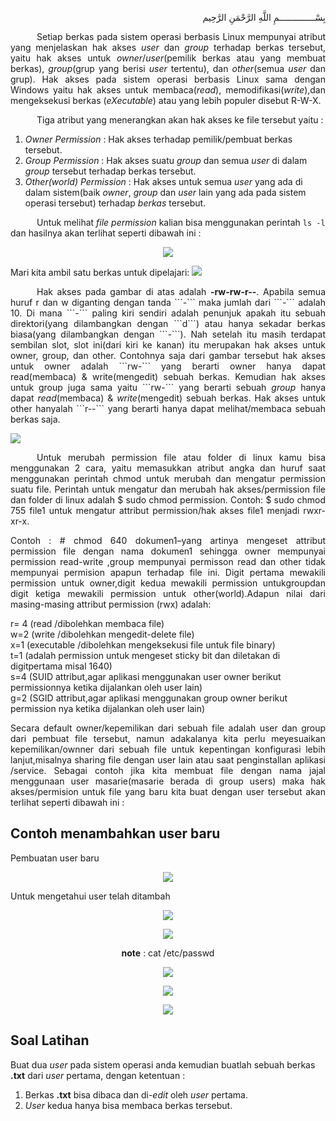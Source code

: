 <p align="right">
بِسْــــــــــــــمِ اللَّهِ الرَّحْمَنِ الرَّحِيم 
</p>
<p align=justify>&emsp;&emsp;&emsp;Setiap berkas pada sistem operasi berbasis Linux mempunyai atribut yang menjelaskan hak akses <i>user</i> dan <i>group</i> terhadap berkas tersebut, yaitu hak akses untuk <i>owner</i>/<i>user</i>(pemilik berkas atau yang membuat berkas), <i>group</i>(grup yang berisi <i>user</i> tertentu), dan <i>other</i>(semua <i>user</i> dan grup). Hak akses pada sistem operasi berbasis Linux sama dengan Windows yaitu hak akses untuk membaca(<i>read</i>), memodifikasi(<i>write</i>),dan mengeksekusi berkas (<i>eXecutable</i>) atau yang lebih populer disebut R-W-X.</p>
&emsp;&emsp;&emsp;Tiga atribut yang menerangkan akan hak akses ke  file tersebut yaitu :<br>

1. <i>Owner Permission</i> : Hak akses terhadap pemilik/pembuat berkas tersebut.<br>
2. <i>Group Permission</i> : Hak akses suatu <i>group</i> dan semua <i>user</i> di dalam <i>group</i> tersebut terhadap berkas tersebut.<br>
3. <i>Other(world) Permission</i> : Hak akses untuk semua <i>user</i> yang ada di dalam sistem(baik <i>owner</i>, <i>group</i> dan <i>user</i> lain yang ada pada sistem operasi tersebut) terhadap <i>berkas</i> tersebut.<br>

&emsp;&emsp;&emsp;Untuk melihat <i>file permission</i> kalian bisa menggunakan perintah ```ls -l``` dan hasilnya akan terlihat seperti dibawah ini :<br>
<p align=center>
<img src="http://i.imgur.com/zo4K1iV.png">
</p>
Mari kita ambil satu berkas untuk dipelajari:
<img src="http://i.imgur.com/izcRPYg.png">
<p align=justify>&emsp;&emsp;&emsp;Hak akses pada gambar di atas adalah <b>-rw-rw-r--</b>. Apabila semua huruf r dan w diganting dengan tanda ```-``` maka jumlah dari ```-``` adalah 10. Di mana ```-``` paling kiri sendiri adalah penunjuk apakah itu sebuah direktori(yang dilambangkan dengan ```d```) atau hanya sekadar berkas biasa(yang dilambangkan dengan ```-```). Nah setelah itu masih terdapat sembilan slot, slot ini(dari kiri ke kanan) itu merupakan hak akses untuk owner, group, dan other. Contohnya saja dari gambar tersebut hak akses untuk owner adalah ```rw-``` yang berarti owner hanya dapat read(membaca) & write(mengedit) sebuah berkas. Kemudian hak akses untuk group juga sama yaitu ```rw-``` yang berarti sebuah <i>group</i> hanya dapat <i>read</i>(membaca) & <i>write</i>(mengedit) sebuah berkas. Hak akses untuk other hanyalah ```r--``` yang berarti hanya dapat melihat/membaca sebuah berkas saja.</p>

<img src="http://i.imgur.com/Ch8WoyK.png">
</p>
<p align=justify>&emsp;&emsp;&emsp;Untuk  merubah  permission  file  atau  folder  di  linux  kamu  bisa  menggunakan  2 cara, yaitu  memasukkan  atribut  angka  dan  huruf  saat  menggunakan  perintah  chmod untuk merubah dan mengatur permission suatu file. Perintah  untuk  mengatur  dan merubah  hak  akses/permission  file  dan  folder  di linux adalah $ sudo chmod permission. Contoh: $ sudo chmod 755 file1 untuk mengatur attribut permission/hak akses file1 menjadi rwxr-xr-x.</p>

<p align=justify>Contoh : # chmod 640 dokumen1–yang artinya mengeset attribut permission file  dengan  nama  dokumen1  sehingga  owner  mempunyai  permission  read-write ,group  mempunyai  permisson  read  dan  other  tidak  mempunyai  permision  apapun terhadap file ini. Digit pertama mewakili permission untuk owner,digit kedua mewakili permission untukgroupdan  digit  ketiga  mewakili  permission  untuk other(world).Adapun  nilai dari masing-masing attribut permission (rwx) adalah:</p>

r= 4 (read /dibolehkan membaca file)<br>
w=2 (write /dibolehkan mengedit-delete file)<br>
x=1 (executable /dibolehkan mengeksekusi file untuk file binary)<br>
t=1 (adalah permission untuk mengeset  sticky bit dan diletakan di digitpertama misal 1640)<br>
s=4 (SUID attribut,agar aplikasi menggunakan user owner berikut permissionnya ketika dijalankan oleh user lain)<br>
g=2 (SGID attribut,agar aplikasi menggunakan group owner berikut permission nya ketika dijalankan oleh user lain)

<p align=justify>Secara  default  owner/kepemilikan  dari  sebuah  file  adalah  user  dan  group  dari pembuat file tersebut, namun adakalanya kita perlu meyesuaikan kepemilikan/ownner dari  sebuah  file  untuk  kepentingan  konfigurasi  lebih  lanjut,misalnya  sharing  file dengan user lain atau saat penginstallan aplikasi /service. Sebagai  contoh  jika  kita  membuat  file  dengan  nama jajal menggunaan  user masarie(masarie berada di group users) maka hak akses/permision untuk file yang baru kita buat dengan user tersebut akan terlihat seperti dibawah ini :</p>

## Contoh menambahkan user baru
Pembuatan user baru
<p align="center"><img src="https://i.imgur.com/Yt5i3xF.png"></p>

Untuk mengetahui user telah ditambah
<p align="center"><img src="https://i.postimg.cc/g2YBkdhG/1.png"></p>
<p align="center"><img src="https://i.postimg.cc/Ghrkzh2H/2.png"></p>
<p align="center"><b>note</b> : cat /etc/passwd</p>

<p align="center"><img src="https://i.imgur.com/Q5mSRDM.png"></p>

<p align="center"><img src="http://i.imgur.com/eogPw8X.pngw"></p>

<p align="center"><img src="https://i.imgur.com/Yt5i3xF.png"></p>

## Soal Latihan
Buat dua <i>user</i> pada sistem operasi anda kemudian buatlah sebuah berkas <b>.txt</b> dari <i>user</i> pertama, dengan ketentuan :<br>
1. Berkas <b>.txt</b> bisa dibaca dan di-<i>edit</i> oleh <i>user</i> pertama.<br>
2. <i>User</i> kedua hanya bisa membaca berkas tersebut.
